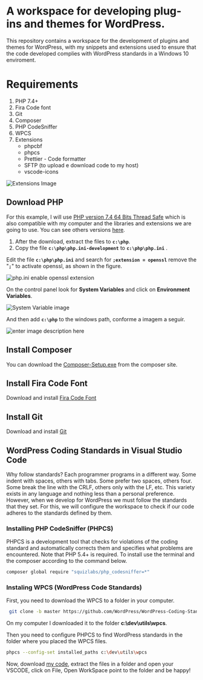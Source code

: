# A workspace for developing plug-ins and themes for WordPress.

This repository contains a workspace for the development of plugins and themes for WordPress, with my snippets and extensions used to ensure that the code developed complies with WordPress standards in a Windows 10 enviroment.


# Requirements
 1. PHP 7.4+
 2. Fira Code font 
 3. Git
 4. Composer  
 5. PHP CodeSniffer 
 6. WPCS  
 7. Extensions 
	 - phpcbf
	 - phpcs
	 - Prettier - Code formatter
	 - SFTP (to upload e download code to my host)
	 - vscode-icons

![Extensions Image](https://github.com/alangustavo/wp_workspace_vscode/raw/main/img/extensions.JPG)

## Download PHP
For this example, I will use [PHP version 7.4 64 Bits Thread Safe](https://windows.php.net/downloads/releases/php-7.4.13-Win32-vc15-x64.zip) which is also compatible with my computer and the libraries and extensions we are going to use. You can see others versions [here](https://windows.php.net/download#php-7.4).
 1. After the download, extract the files to **`c:\php`**.
 2. Copy the file **`c:\php\php.ini-development`** to **`c:\php\php.ini`** .

Edit the file **`c:\php\php.ini`**  and search for  **`;extension = openssl`** remove the "**`;`**" to activate openssl,  as shown in the figure.

![php.ini enable openssl extension](https://raw.githubusercontent.com/alangustavo/wp_workspace_vscode/main/img/php_ini.png)

On the control panel look for **System Variables** and click on **Environment Variables**.

![System Variable image](https://raw.githubusercontent.com/alangustavo/wp_workspace_vscode/main/img/system_variables.png)

And then add **`c:\php`** to the windows path, conforme a imagem a seguir.

![enter image description here](https://raw.githubusercontent.com/alangustavo/wp_workspace_vscode/main/img/path_php.jpg)

## Install Composer
You can download the [Composer-Setup.exe](https://getcomposer.org/Composer-Setup.exe) from the composer site. 

## Install Fira Code Font
Download and install [Fira Code Font](https://fonts.google.com/specimen/Fira+Code)

## Install Git
Download and install [Git](https://git-scm.com/download/win)

## WordPress Coding Standards in Visual Studio Code
Why follow standards? Each programmer programs in a different way. Some indent with spaces, others with tabs. Some prefer two spaces, others four. Some break the line with the CRLF, others only with the LF, etc. This variety exists in any language and nothing less than a personal preference. However, when we develop for WordPress we must follow the standards that they set. For this, we will configure the workspace to check if our code adheres to the standards defined by them.

### Installing PHP CodeSniffer (PHPCS)
PHPCS is a development tool that checks for violations of the coding standard and automatically corrects them and specifies what problems are encountered. Note that PHP 5.4+ is required. To install use the terminal and the composer according to the command below.

 ```bash
composer global require "squizlabs/php_codesniffer=*"
```
### Instaling WPCS (WordPress Code Standards)
First, you need to download the WPCS to a folder in your computer.
```bash
 git clone -b master https://github.com/WordPress/WordPress-Coding-Standards.git wpcs
```
On my computer I downloaded it to the folder **c:\dev\utils\wpcs**.

Then you need to configure PHPCS to find WordPress standards in the folder where you placed the WPCS files.
```bash
phpcs --config-set installed_paths c:\dev\utils\wpcs
```
Now, download [my code](https://github.com/alangustavo/wp_workspace_vscode/archive/main.zip), extract the files in a folder and open your VSCODE, click on File, Open WorkSpace point to the folder and be happy!